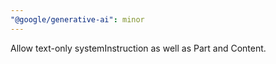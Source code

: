 ```yaml
---
"@google/generative-ai": minor
---
```


Allow text-only systemInstruction as well as Part and Content.
